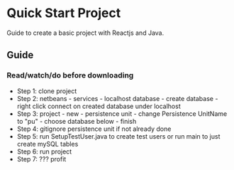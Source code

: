 # Quick Start Project

Guide to create a basic project with Reactjs and Java.

## Guide

### Read/watch/do before downloading

- Step 1: clone project
- Step 2: netbeans - services - localhost database - create database - right click connect on created database under localhost
- Step 3: project - new - persistence unit - change Persistence UnitName to "pu" - choose database below - finish
- Step 4: gitignore persistence unit if not already done
- Step 5: run SetupTestUser.java to create test users or run main to just create mySQL tables
- Step 6: run project
- Step 7: ??? profit
